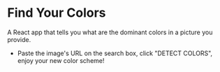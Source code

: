 # Find Your Colors

A React app that tells you what are the dominant colors in a picture you provide.

- Paste the image's URL on the search box, click "DETECT COLORS", enjoy your new color scheme!
